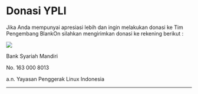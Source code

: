 # Donasi YPLI
Jika Anda mempunyai apresiasi lebih dan ingin melakukan donasi ke Tim Pengembang BlankOn silahkan mengirimkan donasi ke rekening berikut :

![](https://bsmnet.syariahmandiri.co.id/image/syariahmandiri.jpg)

Bank Syariah Mandiri

No. 163 000 8013

a.n. Yayasan Penggerak Linux Indonesia


---
 



